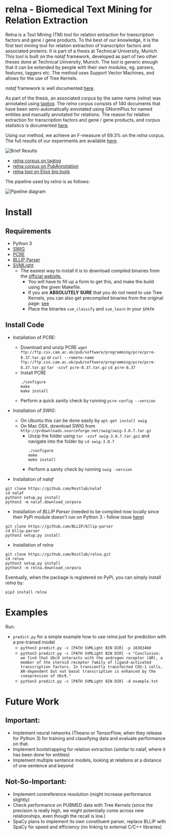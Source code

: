 # relna - Biomedical Text Mining for Relation Extraction

Relna is a Text Mining (TM) tool for relation extraction for transcription factors and gene / gene products. To the best of our knowledge, it is the first text mining tool for relation extraction of transcriptor factors and associated proteins. It is part of a thesis at Technical University, Munich. This tool is built on the _nalaf_ framework, developed as part of two other theses done at Technical University, Munich. The tool is generic enough that it can be extended by people with their own modules, eg. parsers, features, taggers etc. The method uses Support Vector Machines, and allows for the use of Tree Kernels.

_nalaf_ framework is well documented [here](https://github.com/carstenuhlig/thesis-alex-carsten).

As part of the thesis, an associated corpus by the same name (_relna_) was annotated using [tagtog](https://www.tagtog.net). The _relna_ corpus consists of 140 documents that have been semi-automatically annotated using GNormPlus for named entities and manually annotated for relations. The reason for relation extraction for transcription factors and gene / gene products, and corpus statistics is documented [here](https://github.com/ashishbaghudana/relna/wiki/Corpus).

Using our method, we achieve an F-measure of 69.3% on the _relna_ corpus. The full results of our experiments are available [here](https://github.com/ashishbaghudana/relna/wiki/Results).

![Brief Results](https://cloud.githubusercontent.com/assets/3714983/11531733/438b2460-98ff-11e5-8332-e01d575570cc.png)

* [relna corpus on tagtog](http://pubannotation.org/projects/relna)
* [relna corpus on PubAnnotation](http://pubannotation.org/projects/relna)
* [relna tool on Elixir bio.tools](https://bio.tools/tool/RostLab/relna/0.1.0)

The pipeline used by _relna_ is as follows:

![Pipeline diagram](https://cloud.githubusercontent.com/assets/3714983/11531709/231f59c6-98ff-11e5-8b0e-427cc35c5d80.png)

# Install

##  Requirements

* Python 3
* [SWIG](http://www.swig.org)
* [PCRE](http://www.pcre.org)
* [BLLIP Parser](https://github.com/BLLIP/bllip-parser)
* [SVMLight](http://svmlight.joachims.org)
    * The easiest way to install it is to download compiled binaries from the [official website.](http://disi.unitn.it/moschitti/TK1.2-software/download.html)
      * You will have to fill up a form to get this, and make the build using the given Makefile.
      * If you are **ABSOLUTELY SURE** that you do not need to use Tree Kernels, you can also get precompiled binaries from the original page: [see](http://svmlight.joachims.org)
      * Place the binaries `svm_classify` and `svm_learn` in your `$PATH`

## Install Code

* Installation of PCRE:
    * Download and unzip PCRE
      `wget ftp://ftp.csx.cam.ac.uk/pub/software/programming/pcre/pcre-8.37.tar.gz` or
      `curl --remote-name ftp://ftp.csx.cam.ac.uk/pub/software/programming/pcre/pcre-8.37.tar.gz`
      `tar -xzvf pcre-8.37.tar.gz`
      `cd pcre-8.37`
    * Install PCRE
      ```
      ./configure
      make
      make install
      ```
    * Perform a quick sanity check by running `pcre-config --version`

* Installation of _SWIG_:
    * On Ubuntu this can be done easily by `apt-get install swig`
    * On Mac OSX, download SWIG from `http://prdownloads.sourceforge.net/swig/swig-3.0.7.tar.gz`
      * Unzip the folder using `tar -xzvf swig-3.0.7.tar.gzz` and navigate into the folder by `cd swig-3.0.7`
        ```
        ./configure
        make
        make install
        ```
      * Perform a sanity check by running `swig -version`

* Installation of _nalaf_

```
git clone https://github.com/Rostlab/nalaf
cd nalaf
python3 setup.py install
python3 -m nalaf.download_corpora
```

* Installation of _BLLIP Parser_ (needed to be compiled now locally since their PyPi module doesn't run on Python 3 - follow issue [here](https://github.com/BLLIP/bllip-parser/issues/45))
```
git clone https://github.com/BLLIP/bllip-parser
cd bllip-parser
python3 setup.py install
```

* Installation of _relna_

```
git clone https://github.com/Rostlab/relna.git
cd relna
python3 setup.py install
python3 -m relna.download_corpora
```

Eventually, when the package is registered on PyPi, you can simply install _relna_ by:

    pip3 install relna

# Examples
Run:
* `predict.py` for a simple example how to use _relna_ just for prediction with a pre-trained model
    * `python3 predict.py -c [PATH SVMLight BIN DIR] -p 10383460`
    * `python3 predict.py -c [PATH SVMLight BIN DIR] -s "Conclusion: we find that Ubc9 interacts with the androgen receptor (AR), a member of the steroid receptor family of ligand-activated transcription factors. In transiently transfected COS-1 cells, AR-dependent but not basal transcription is enhanced by the coexpression of Ubc9."`
    * `python3 predict.py -c [PATH SVMLight BIN DIR] -d example.txt`

# Future Work

## Important:
* Implement neural networks (Theano or TensorFlow, when they release for Python 3) for training and classifying data and evaluate performance on that.
* Implement bootstrapping for relation extraction (similar to nalaf, where it has been done for entities)
* Implement multiple sentence models, looking at relations at a distance of one sentence and beyond

## Not-So-Important:
* Implement corereference resolution (might increase performance slightly)
* Check performance on PUBMED data with Tree Kernels (since the precision is really high, we might potentially come across new relationships, even though the recall is low.)
* SpaCy plans to implement its own constituent parser, replace BLLIP with SpaCy for speed and efficiency (no linking to external C/C++ libraries)
